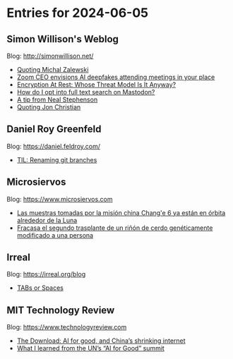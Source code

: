 # Entries for 2024-06-05
## Simon Willison's Weblog 
Blog: http://simonwillison.net/ 

- [Quoting Michal Zalewski](https://simonwillison.net/2024/Jun/4/michal-zalewski/#atom-everything)
- [Zoom CEO envisions AI deepfakes attending meetings in your place](https://simonwillison.net/2024/Jun/4/zoom-ceo-ai-deepfakes/#atom-everything)
- [Encryption At Rest: Whose Threat Model Is It Anyway?](https://simonwillison.net/2024/Jun/4/encryption-at-rest/#atom-everything)
- [How do I opt into full text search on Mastodon?](https://simonwillison.net/2024/Jun/4/how-do-i-opt-into-full-text-search-on-mastodon/#atom-everything)
- [A tip from Neal Stephenson](https://simonwillison.net/2024/Jun/4/a-tip-from-neal-stephenson/#atom-everything)
- [Quoting Jon Christian](https://simonwillison.net/2024/Jun/4/jon-christian/#atom-everything)
## Daniel Roy Greenfeld 
Blog: https://daniel.feldroy.com/ 

- [TIL: Renaming git branches](https://daniel.feldroy.com/posts/til-2024-06-renaming-git-branches)
## Microsiervos 
Blog: https://www.microsiervos.com 

- [Las muestras tomadas por la misión china Chang'e 6 ya están en órbita alrededor de la Luna](https://www.microsiervos.com/archivo/espacio/muestras-change-6-orbita-alrededor-luna.html)
- [Fracasa el segundo trasplante de un riñón de cerdo genéticamente modificado a una persona](https://www.microsiervos.com/archivo/ciencia/fracasa-segundo-trasplante-rinon-cerdo-geneticamente-modificado.html)
## Irreal 
Blog: https://irreal.org/blog 

- [TABs or Spaces](https://irreal.org/blog/?p=12220)
## MIT Technology Review 
Blog: https://www.technologyreview.com 

- [The Download: AI for good, and China’s shrinking internet](https://www.technologyreview.com/2024/06/04/1093127/the-download-ai-for-good-and-chinas-shrinking-internet/)
- [What I learned from the UN’s “AI for Good” summit](https://www.technologyreview.com/2024/06/04/1093123/what-i-learned-from-the-uns-ai-for-good-summit/)